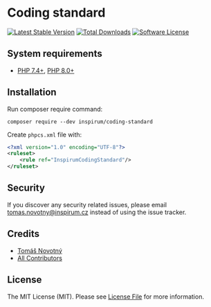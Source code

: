 # Coding standard

[![Latest Stable Version][ico-packagist-stable]][link-packagist-stable]
[![Total Downloads][ico-packagist-download]][link-packagist-download]
[![Software License][ico-license]][link-licence]


## System requirements

* [PHP 7.4+](http://php.net/releases/7_4_0.php), [PHP 8.0+](http://php.net/releases/8_0_0.php)


## Installation

Run composer require command:
```
composer require --dev inspirum/coding-standard
```

Create `phpcs.xml` file with:

```xml
<?xml version="1.0" encoding="UTF-8"?>
<ruleset>
    <rule ref="InspirumCodingStandard"/>
</ruleset>
```


## Security

If you discover any security related issues, please email tomas.novotny@inspirum.cz instead of using the issue tracker.


## Credits

- [Tomáš Novotný](https://github.com/tomas-novotny)
- [All Contributors][link-contributors]


## License

The MIT License (MIT). Please see [License File][link-licence] for more information.


[ico-license]:              https://img.shields.io/github/license/inspirum/coding-standard-php.svg?style=flat-square&colorB=blue
[ico-workflow]:             https://img.shields.io/github/workflow/status/inspirum/coding-standard-php/Test/master?style=flat-square
[ico-packagist-stable]:     https://img.shields.io/packagist/v/inspirum/coding-standard.svg?style=flat-square&colorB=blue
[ico-packagist-download]:   https://img.shields.io/packagist/dt/inspirum/coding-standard.svg?style=flat-square&colorB=blue

[link-author]:              https://github.com/inspirum
[link-contributors]:        https://github.com/inspirum/coding-standard-php/contributors
[link-licence]:             ./LICENSE.md
[link-changelog]:           ./CHANGELOG.md
[link-packagist-stable]:    https://packagist.org/packages/inspirum/coding-standard
[link-packagist-download]:  https://packagist.org/packages/inspirum/coding-standard/stats
